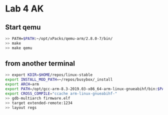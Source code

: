 # Lab 4 AK

## Start qemu

```sh
>> PATH=$PATH:~/opt/xPacks/qemu-arm/2.8.0-7/bin/
>> make 
>> make qemu
```

## from another terminal

```sh
>> export KDIR=$HOME/repos/linux-stable                       
export INSTALL_MOD_PATH=~/repos/busybox/_install
export ARCH=arm
export PATH=/opt/gcc-arm-8.3-2019.03-x86_64-arm-linux-gnueabihf/bin:$PATH
export CROSS_COMPILE="ccache arm-linux-gnueabihf-"
>> gdb-multiarch firmware.elf
>> target extended-remote:1234
>> layout regs 
```

